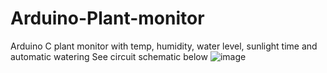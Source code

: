 # Arduino-Plant-monitor
Arduino C plant monitor with temp, humidity, water level, sunlight time and automatic watering
See circuit schematic below
![image](https://user-images.githubusercontent.com/79405074/111907346-d0ca5280-8a4c-11eb-9f5c-c8705b4fe373.png)
